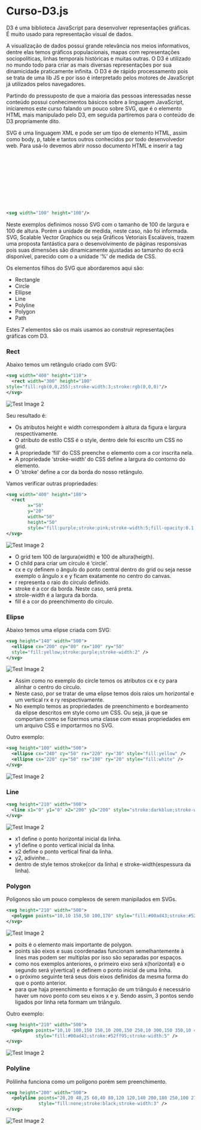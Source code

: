 # Curso-D3.js

D3 é uma biblioteca JavaScript para desenvolver representações gráficas. É muito usado para representação visual de dados.

A visualização de dados possui grande relevância nos meios informativos, dentre elas temos gráficos populacionais, mapas com representações sociopolíticas, linhas temporais históricas e muitas outras. O D3 é utilizado no mundo todo para criar as mais diversas representações por sua dinamicidade praticamente infinita. O D3 é de rápido processamento pois se trata de uma lib JS e por isso é interpretado pelos motores de JavaScript já utilizados pelos navegadores. 

Partindo do pressuposto de que a maioria das pessoas interessadas nesse conteúdo possui conhecimentos básicos sobre a linguagem JavaScript, iniciaremos este curso falando um pouco sobre SVG, que é o elemento HTML mais manipulado pelo D3, em seguida partiremos para o conteúdo de D3 propriamente dito.

SVG é uma linguagem XML e pode ser um tipo de elemento HTML, assim como body, p, table e tantos outros conhecidos por todo desenvolvedor web. Para usá-lo devemos abrir nosso documento HTML e inserir a tag <svg> dessa forma:
  
```xml
<svg width="100" height="100"/>
```

Neste exemplos definimos nosso SVG com o tamanho de 100 de largura e 100 de altura. Porém a unidade de medida, neste caso, não foi informada. 
SVG, Scalable Vector Graphics ou seja Gráficos Vetoriais Escaláveis, trazem uma proposta fantástica para o desenvolvimento de páginas responsivas pois suas dimensões são dinamicamente ajustadas ao tamanho do ecrã disponível, parecido com o a unidade ‘%’ de medida de CSS.

Os elementos filhos do SVG que abordaremos aqui são:

* Rectangle <rect>
* Circle <circle>
* Ellipse <ellipse>
* Line <line>
* Polyline <polyline>
* Polygon <polygon>
* Path <path>
  
Estes 7 elementos são os mais usamos ao construir representações gráficas com D3.

### Rect

Abaixo temos um retângulo criado com SVG:

```xml
<svg width="400" height="110">
  <rect width="300" height="100"
style="fill:rgb(0,0,255);stroke-width:3;stroke:rgb(0,0,0)"/>
</svg>
```

![Test Image 2](https://github.com/RafaeloDuarte/Curso-D3.js/blob/master/assets/rect01.PNG)

Seu resultado é:

* Os atributos height e width correspondem à altura da figura e largura respectivamente.
* O atributo de estilo CSS é o style, dentro dele foi escrito um CSS no grid.
* A propriedade ‘fill’ do CSS preenche o elemento com a cor inscrita nela.
* A propriedade ‘stroke-width’ do CSS define a largura do contorno do elemento.
* O ‘stroke’ define a cor da borda do nosso retângulo.

Vamos verificar outras propriedades:

```xml
<svg width="400" height="180">
  <rect 
        x="50" 
        y="20" 
        width="50" 
        height="50" 
        style="fill:purple;stroke:pink;stroke-width:5;fill-opacity:0.1;stroke-opacity:0.9" />
</svg>
```
![Test Image 2](https://github.com/RafaeloDuarte/Curso-D3.js/blob/master/assets/circle01.PNG)

* O grid tem 100 de largura(width) e 100 de altura(heigth).
* O child para criar um círculo é ‘circle’.
* cx e cy definem o ângulo do ponto central dentro do grid ou seja nesse exemplo o ângulo x e y ficam exatamente no centro do canvas.
* r representa o raio do círculo definido.
* stroke é a cor da borda. Neste caso, será preta.
* strole-width é a largura da borda.
* fill é a cor do preenchimento do círculo.

### Elipse

Abaixo temos uma elipse criada com SVG:

```xml
<svg height="140" width="500">
  <ellipse cx="200" cy="80" rx="100" ry="50"
  style="fill:yellow;stroke:purple;stroke-width:2" />
</svg>
```
![Test Image 2](https://github.com/RafaeloDuarte/Curso-D3.js/blob/master/assets/elipse.PNG)

* Assim como no exemplo do circle temos os atributos cx e cy para alinhar o centro do círculo.
* Neste caso, por se tratar de uma elipse temos dois raios um horizontal e um vertical rx e ry respectivamente.
* No exemplo temos as propriedades de preenchimento e bordeamento da elipse descritos em style como um CSS. Ou seja, já que se comportam como se fizermos uma classe com essas propriedades em um arquivo CSS e importarmos no SVG.

Outro exemplo:

``` xml
<svg height="100" width="500">
  <ellipse cx="240" cy="50" rx="220" ry="30" style="fill:yellow" />
  <ellipse cx="220" cy="50" rx="190" ry="20" style="fill:white" />
</svg>
```
![Test Image 2](https://github.com/RafaeloDuarte/Curso-D3.js/blob/master/assets/elipse02.PNG)

### Line

``` xml
<svg height="210" width="500">
  <line x1="0" y1="0" x2="200" y2="200" style="stroke:darkblue;stroke-width:2" />
</svg>
```

![Test Image 2](https://github.com/RafaeloDuarte/Curso-D3.js/blob/master/assets/linha01.PNG)

* x1 define o ponto horizontal inicial da linha.
* y1 define o ponto vertical inicial da linha.
* x2 define o ponto vertical final da linha.
* y2, adivinhe...
* dentro de style temos stroke(cor da linha) e stroke-width(espessura da linha).

### Polygon

Poligonos são um pouco complexos de serem manipilados em SVGs.

``` xml
<svg height="210" width="500">
  <polygon points="10,10 150,50 100,170" style="fill:#00ad43;stroke:#52ff95;stroke-width:5" />
</svg>
```

![Test Image 2](https://github.com/RafaeloDuarte/Curso-D3.js/blob/master/assets/polyline01.PNG)

* poits é o elemento mais importante de polygon.
* points são eixos e suas coordenadas funcionam semelhantemente à lines mas podem ser multiplas por isso são separadas por espaços.
* como nos exemplos anteriores, o primeiro eixo será x(horizontal) e o segundo será y(vertical) e definem o ponto inicial de uma linha.
* o próximo seguinte terá seus dois eixos definidos da mesma forma do que o ponto anterior.
* para que haja preenchimento e formação de um triângulo é necessário haver um novo ponto com seu eixos x e y. Sendo assim, 3 pontos sendo ligados por linha reta formam um triângulo.

Outro exemplo:

``` xml
<svg height="210" width="500">
  <polygon points="10,10 100,150 150,10 200,150 250,10 300,150 350,10 400,150" 
           style="fill:#00ad43;stroke:#52ff95;stroke-width:5" />
</svg>
```

![Test Image 2](https://github.com/RafaeloDuarte/Curso-D3.js/blob/master/assets/polyline02.PNG)

### Polyline

Polilinha funciona como um polígono porém sem preenchimento.

``` xml
<svg height="200" width="500">
  <polyline points="20,20 40,25 60,40 80,120 120,140 200,180 250,100 270,97" 
            style="fill:none;stroke:black;stroke-width:3" />
</svg>
```
![Test Image 2](https://github.com/RafaeloDuarte/Curso-D3.js/blob/master/assets/polilinha01.PNG)


